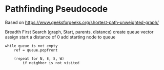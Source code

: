 # Pathfinding Pseudocode

Based on https://www.geeksforgeeks.org/shortest-path-unweighted-graph/

Breadth First Search (graph, Start, parents, distance)
    create queue vector
    assign start a distance of 0
    add starting node to queue

    while queue is not empty
        ref = queue.popfront

        (repeat for N, E, S, W)
            if neighbor is not visited
